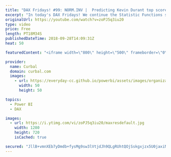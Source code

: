 ```yaml
---
title: "DAX Fridays! #99: NORM.INV |  Predicting Kevin Durant top scores"
excerpt: "In today's DAX Fridays! We continue the Statistic Functions series with the function NORM.INV.  We will calculate which scores we can expect if Kevin Durant has a great day or a bad day.  Download file here: https://curbal.com/blog/glossary/norm-inv-dax-functions  More on STATISTCAL DAX FUNCTIONS here:"
originalUrl: https://youtube.com/watch?v=zoPJ5q3iu20
type: video
price: Free
length: PT18M34S
publishedDateTime: 2018-09-28T14:09:31Z
heat: 50

featuredContent: "<iframe width=\"800\" height=\"500\" frameborder=\"0\" src=\"https://www.youtube.com/embed/zoPJ5q3iu20\" allow=\"accelerometer; autoplay; encrypted-media; gyroscope; picture-in-picture\" allowfullscreen></iframe>"

provider:
  name: Curbal
  domain: curbal.com
  images:
    - url: https://everyday-cc.github.io/powerbi/assets/images/organizations/curbal.com-50x50.jpg
      width: 50
      height: 50

topics:
  - Power BI
  - DAX

images:
  - url: https://i.ytimg.com/vi/zoPJ5q3iu20/maxresdefault.jpg
    width: 1280
    height: 720
    isCached: true

secured: "JllB+vmnXEb7yDmdb+fysMg9sw3lVtjdJh9QLgRUhtQOjSskgxjzx5U0jaxiNdFj5HSCHaZDzznLCQsSN8fhgJ39LZnUzeAb3IOPTHchtukAqq8pq6hs24T5gHqU3xzieO/44WCURURv18EbE6b6trn+rEjQ39VWqeYA3Z0EDr2WLrCZGnArPkBP1G2Mhlk1gtn5ANktF2x71BHSMbDA5j7SPWdgLfCkPloPRMFxHpSHNOhxfygCMDlIC3RlW5rGSAI5BW5pO9OJFkatom3KPHUPp4bZFBp8LdJYmOWRMb1uF1LkhTc4B3Ya/jXhLDMexeZVUxcG/kxhAse4m0cVUXH4tMW49fcgk7lCosqprxJ6DH6fIXxQcZgcBLuWJLHon4I5/ryuIpoEvImB1IpEj56pHIEbaDtReYXbuiQ/PB0=;goPjUrJamcf1NkoApUkTNg=="
---
```



